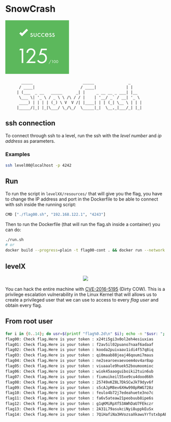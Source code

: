 # SnowCrash
![](note.png)
```
	   _____                      _____               _
	  / ____|                    / ____|             | |
	 | (___  _ __   _____      _| |     _ __ __ _ ___| |__
	  \___ \| '_ \ / _ \ \ /\ / / |    | '__/ _` / __| '_ \
	  ____) | | | | (_) \ V  V /| |____| | | (_| \__ \ | | |
	 |_____/|_| |_|\___/ \_/\_/  \_____|_|  \__,_|___/_| |_|

```
## ssh connection
To connect through ssh to a level, run the ssh with the *level number* and *ip address* as parameters.
### Examples
```bash
ssh level00@localhost -p 4242
```
## Run
To run the script in `levelXX/resources/` that will give you the flag, you have to change the IP address and port in the Dockerfile to be able to connect with ssh inside the running script:
```bash
CMD ["./flag00.sh", "192.168.122.1", "4243"]
```
Then to run the Dockerfile (that will run the flag.sh inside a container) you can do:
```bash
./run.sh
# or
docker build --progress=plain -t flag00-cont . && docker run --network host -it flag00-cont
```

## levelX

<p align="center">
  <img src="https://github.com/AndreIglesias/snow-crash/assets/35022933/66b52885-836c-4916-aac2-d607c98e5454"/> 
</p>

You can hack the entire machine with [CVE-2016-5195](https://github.com/dirtycow/dirtycow.github.io/wiki/VulnerabilityDetails) (Dirty COW). This is a privilege escalation vulnerability in the Linux Kernel that will allows us to create a privileged user that we can use to access to every *flag user* and obtain every flag.

## From root user
```bash
for i in {0..14}; do usr=$(printf "flag%0.2d\n" $i); echo -n "$usr: "; su $usr -c "/bin/getflag"; done
flag00: Check flag.Here is your token : x24ti5gi3x0ol2eh4esiuxias
flag01: Check flag.Here is your token : f2av5il02puano7naaf6adaaf
flag02: Check flag.Here is your token : kooda2puivaav1idi4f57q8iq
flag03: Check flag.Here is your token : qi0maab88jeaj46qoumi7maus
flag04: Check flag.Here is your token : ne2searoevaevoem4ov4ar8ap
flag05: Check flag.Here is your token : viuaaale9huek52boumoomioc
flag06: Check flag.Here is your token : wiok45aaoguiboiki2tuin6ub
flag07: Check flag.Here is your token : fiumuikeil55xe9cu4dood66h
flag08: Check flag.Here is your token : 25749xKZ8L7DkSCwJkT9dyv6f
flag09: Check flag.Here is your token : s5cAJpM8ev6XHw998pRWG728z
flag10: Check flag.Here is your token : feulo4b72j7edeahuete3no7c
flag11: Check flag.Here is your token : fa6v5ateaw21peobuub8ipe6s
flag12: Check flag.Here is your token : g1qKMiRpXf53AWhDaU7FEkczr
flag13: Check flag.Here is your token : 2A31L79asukciNyi8uppkEuSx
flag14: Check flag.Here is your token : 7QiHafiNa3HVozsaXkawuYrTstxbpABHD8CPnHJ
```
